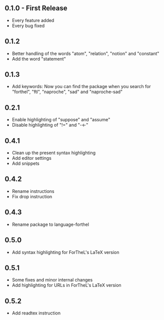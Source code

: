 ## 0.1.0 - First Release
* Every feature added
* Every bug fixed

## 0.1.2
* Better handling of the words "atom", "relation", "notion" and "constant"
* Add the word "statement"

## 0.1.3
* Add keywords: Now you can find the package when you search for "forthel",
  "ftl", "naproche", "sad" and "naproche-sad"

## 0.2.1
* Enable highlighting of "suppose" and "assume"
* Disable highlighting of "!=" and "-<-"

## 0.4.1
* Clean up the present syntax highlighting
* Add editor settings
* Add snippets

## 0.4.2
* Rename instructions
* Fix drop instruction

## 0.4.3
* Rename package to language-forthel

## 0.5.0
* Add syntax highlighting for ForTheL's LaTeX version

## 0.5.1
* Some fixes and minor internal changes
* Add highlighting for URLs in ForTheL's LaTeX version

## 0.5.2
* Add readtex instruction
